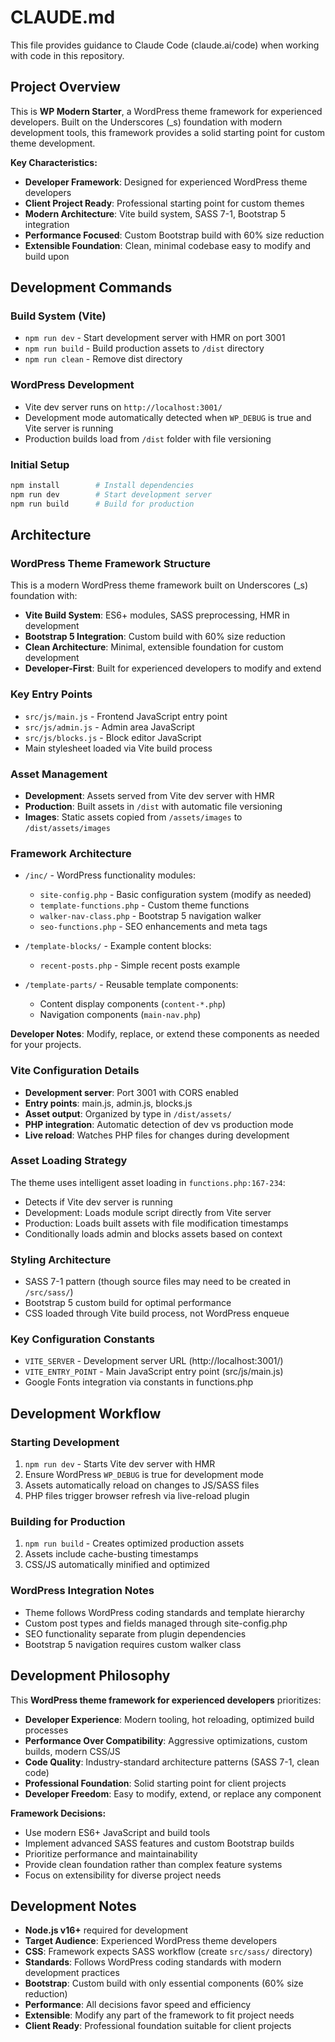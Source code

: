 # CLAUDE.md

This file provides guidance to Claude Code (claude.ai/code) when working with code in this repository.

## Project Overview

This is **WP Modern Starter**, a WordPress theme framework for experienced developers. Built on the Underscores (_s) foundation with modern development tools, this framework provides a solid starting point for custom theme development.

**Key Characteristics:**
- **Developer Framework**: Designed for experienced WordPress theme developers
- **Client Project Ready**: Professional starting point for custom themes
- **Modern Architecture**: Vite build system, SASS 7-1, Bootstrap 5 integration
- **Performance Focused**: Custom Bootstrap build with 60% size reduction
- **Extensible Foundation**: Clean, minimal codebase easy to modify and build upon

## Development Commands

### Build System (Vite)
- `npm run dev` - Start development server with HMR on port 3001
- `npm run build` - Build production assets to `/dist` directory  
- `npm run clean` - Remove dist directory

### WordPress Development
- Vite dev server runs on `http://localhost:3001/`
- Development mode automatically detected when `WP_DEBUG` is true and Vite server is running
- Production builds load from `/dist` folder with file versioning

### Initial Setup
```bash
npm install        # Install dependencies
npm run dev        # Start development server
npm run build      # Build for production
```

## Architecture

### WordPress Theme Framework Structure
This is a modern WordPress theme framework built on Underscores (_s) foundation with:

- **Vite Build System**: ES6+ modules, SASS preprocessing, HMR in development
- **Bootstrap 5 Integration**: Custom build with 60% size reduction 
- **Clean Architecture**: Minimal, extensible foundation for custom development
- **Developer-First**: Built for experienced developers to modify and extend

### Key Entry Points
- `src/js/main.js` - Frontend JavaScript entry point
- `src/js/admin.js` - Admin area JavaScript 
- `src/js/blocks.js` - Block editor JavaScript
- Main stylesheet loaded via Vite build process

### Asset Management
- **Development**: Assets served from Vite dev server with HMR
- **Production**: Built assets in `/dist` with automatic file versioning
- **Images**: Static assets copied from `/assets/images` to `/dist/assets/images`

### Framework Architecture
- `/inc/` - WordPress functionality modules:
  - `site-config.php` - Basic configuration system (modify as needed)
  - `template-functions.php` - Custom theme functions
  - `walker-nav-class.php` - Bootstrap 5 navigation walker
  - `seo-functions.php` - SEO enhancements and meta tags

- `/template-blocks/` - Example content blocks:
  - `recent-posts.php` - Simple recent posts example

- `/template-parts/` - Reusable template components:
  - Content display components (`content-*.php`)
  - Navigation components (`main-nav.php`)

**Developer Notes**: Modify, replace, or extend these components as needed for your projects.

### Vite Configuration Details
- **Development server**: Port 3001 with CORS enabled
- **Entry points**: main.js, admin.js, blocks.js
- **Asset output**: Organized by type in `/dist/assets/`
- **PHP integration**: Automatic detection of dev vs production mode
- **Live reload**: Watches PHP files for changes during development

### Asset Loading Strategy
The theme uses intelligent asset loading in `functions.php:167-234`:
- Detects if Vite dev server is running
- Development: Loads module script directly from Vite server
- Production: Loads built assets with file modification timestamps
- Conditionally loads admin and blocks assets based on context

### Styling Architecture
- SASS 7-1 pattern (though source files may need to be created in `/src/sass/`)
- Bootstrap 5 custom build for optimal performance
- CSS loaded through Vite build process, not WordPress enqueue

### Key Configuration Constants
- `VITE_SERVER` - Development server URL (http://localhost:3001/)
- `VITE_ENTRY_POINT` - Main JavaScript entry point (src/js/main.js)
- Google Fonts integration via constants in functions.php

## Development Workflow

### Starting Development
1. `npm run dev` - Starts Vite dev server with HMR
2. Ensure WordPress `WP_DEBUG` is true for development mode
3. Assets automatically reload on changes to JS/SASS files
4. PHP files trigger browser refresh via live-reload plugin

### Building for Production  
1. `npm run build` - Creates optimized production assets
2. Assets include cache-busting timestamps
3. CSS/JS automatically minified and optimized

### WordPress Integration Notes
- Theme follows WordPress coding standards and template hierarchy
- Custom post types and fields managed through site-config.php
- SEO functionality separate from plugin dependencies
- Bootstrap 5 navigation requires custom walker class

## Development Philosophy

This **WordPress theme framework for experienced developers** prioritizes:

- **Developer Experience**: Modern tooling, hot reloading, optimized build processes
- **Performance Over Compatibility**: Aggressive optimizations, custom builds, modern CSS/JS
- **Code Quality**: Industry-standard architecture patterns (SASS 7-1, clean code)
- **Professional Foundation**: Solid starting point for client projects
- **Developer Freedom**: Easy to modify, extend, or replace any component

**Framework Decisions:**
- Use modern ES6+ JavaScript and build tools
- Implement advanced SASS features and custom Bootstrap builds
- Prioritize performance and maintainability
- Provide clean foundation rather than complex feature systems
- Focus on extensibility for diverse project needs

## Development Notes

- **Node.js v16+** required for development
- **Target Audience**: Experienced WordPress theme developers
- **CSS**: Framework expects SASS workflow (create `src/sass/` directory)
- **Standards**: Follows WordPress coding standards with modern development practices
- **Bootstrap**: Custom build with only essential components (60% size reduction)
- **Performance**: All decisions favor speed and efficiency
- **Extensible**: Modify any part of the framework to fit project needs
- **Client Ready**: Professional foundation suitable for client projects

